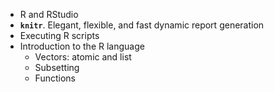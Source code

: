 * R and RStudio
* __`knitr`__. Elegant, flexible, and fast dynamic report generation
* Executing R scripts
* Introduction to the R language
    * Vectors: atomic and list
    * Subsetting
    * Functions

